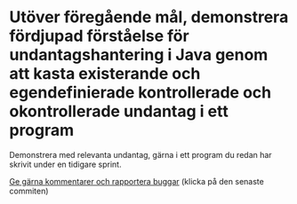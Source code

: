 # Utöver föregående mål, demonstrera fördjupad förståelse för undantagshantering i Java genom att kasta existerande och egendefinierade kontrollerade och okontrollerade undantag i ett program

Demonstrera med relevanta undantag, gärna i ett program du redan
har skrivit under en tidigare sprint.

[Ge gärna kommentarer och rapportera buggar](https://github.com/IOOPM-UU/achievements/commits/master/I25.md) (klicka på den senaste commiten)
